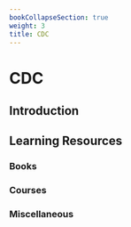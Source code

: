 ```yaml
---
bookCollapseSection: true
weight: 3
title: CDC
---
```


# CDC

## Introduction


## Learning Resources

### Books

### Courses

### Miscellaneous